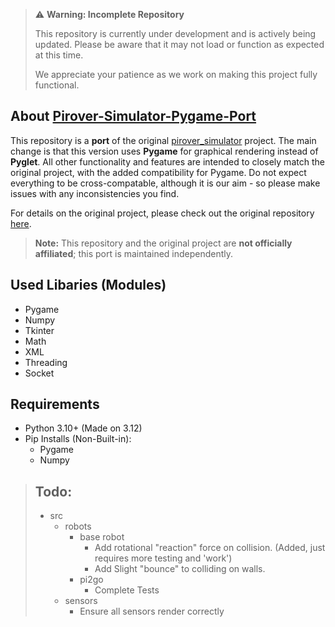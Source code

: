 > ⚠️ **Warning: Incomplete Repository**
>
> This repository is currently under development and is actively being updated. Please be aware that it may not load or function as expected at this time.
>
> We appreciate your patience as we work on making this project fully functional.

## About [Pirover-Simulator-Pygame-Port](https://github.com/DanielDobromylskyj/Pirover-Simulator-Pygame-Port)

This repository is a **port** of the original [pirover_simulator](https://github.com/legorovers/pirover_simulator) project. The main change is that this version uses **Pygame** for graphical rendering instead of **Pyglet**. All other functionality and features are intended to closely match the original project, with the added compatibility for Pygame. Do not expect everything to be cross-compatable, although it is our aim - so please make issues with any inconsistencies you find.

For details on the original project, please check out the original repository [here](https://github.com/legorovers/pirover_simulator).

> **Note:**
> This repository and the original project are **not officially affiliated**;
> this port is maintained independently.


## Used Libaries (Modules)
- Pygame
- Numpy
- Tkinter
- Math
- XML
- Threading
- Socket

## Requirements
- Python 3.10+ (Made on 3.12)
- Pip Installs (Non-Built-in):
  + Pygame
  + Numpy


> ## Todo:
> + src
>   + robots
>     + base robot
>       - Add rotational "reaction" force on collision. (Added, just requires more testing and 'work')
>       - Add Slight "bounce" to colliding on walls.
>     + pi2go
>       - Complete Tests
>   + sensors
>     - Ensure all sensors render correctly
